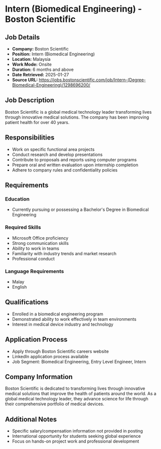 # Intern (Biomedical Engineering) - Boston Scientific

## Job Details
- **Company:** Boston Scientific
- **Position:** Intern (Biomedical Engineering)
- **Location:** Malaysia
- **Work Mode:** Onsite
- **Duration:** 6 months and above
- **Date Retrieved:** 2025-01-27
- **Source URL:** https://jobs.bostonscientific.com/job/Intern-(Degree-Biomedical-Engineering)/1298696200/

## Job Description

Boston Scientific is a global medical technology leader transforming lives through innovative medical solutions. The company has been improving patient health for over 40 years.

## Responsibilities
- Work on specific functional area projects
- Conduct research and develop presentations
- Contribute to proposals and reports using computer programs
- Prepare oral and written evaluation upon internship completion
- Adhere to company rules and confidentiality policies

## Requirements
### Education
- Currently pursuing or possessing a Bachelor's Degree in Biomedical Engineering

### Required Skills
- Microsoft Office proficiency
- Strong communication skills
- Ability to work in teams
- Familiarity with industry trends and market research
- Professional conduct

### Language Requirements
- Malay
- English

## Qualifications
- Enrolled in a biomedical engineering program
- Demonstrated ability to work effectively in team environments
- Interest in medical device industry and technology

## Application Process
- Apply through Boston Scientific careers website
- LinkedIn application process available
- Job Segment: Biomedical Engineering, Entry Level Engineer, Intern

## Company Information
Boston Scientific is dedicated to transforming lives through innovative medical solutions that improve the health of patients around the world. As a global medical technology leader, they advance science for life through their comprehensive portfolio of medical devices.

## Additional Notes
- Specific salary/compensation information not provided in posting
- International opportunity for students seeking global experience
- Focus on hands-on project work and professional development